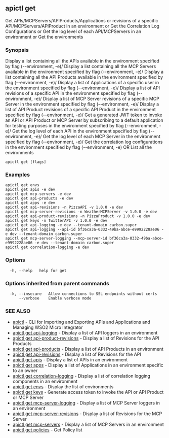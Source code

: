 ## apictl get

Get APIs/MCPServers/APIProducts/Applications or revisions of a specific API/MCPServers/APIProduct in an environment or Get the Correlation Log Configurations or Get the log level of each API/MCPServers in an environment or Get the environments

### Synopsis

Display a list containing all the APIs available in the environment specified by flag (--environment, -e)/
Display a list containing all the MCP Servers available in the environment specified by flag (--environment, -e)/
Display a list containing all the API Products available in the environment specified by flag (--environment, -e)/
Display a list of Applications of a specific user in the environment specified by flag (--environment, -e)/
Display a list of API revisions of a specific API in the environment specified by flag (--environment, -e)/
Display a list of MCP Server revisions of a specific MCP Server in the environment specified by flag (--environment, -e)/
Display a list of API Product revisions of a specific API Product in the environment specified by flag (--environment, -e)/
Get a generated JWT token to invoke an API or API Product or MCP Server by subscribing to a default application for testing purposes in the environment specified by flag (--environment, -e)/
Get the log level of each API in the environment specified by flag (--environment, -e)/
Get the log level of each MCP Server in the environment specified by flag (--environment, -e)/
Get the correlation log configurations in the environment specified by flag (--environment, -e)
OR
List all the environments

```
apictl get [flags]
```

### Examples

```
apictl get envs
apictl get apis -e dev
apictl get mcp-servers -e dev
apictl get api-products -e dev
apictl get apps -e dev
apictl get api-revisions -n PizzaAPI -v 1.0.0 -e dev
apictl get mcp-server-revisions -n WeatherMCPServer -v 1.0.0 -e dev
apictl get api-product-revisions -n PizzaProduct -v 1.0.0 -e dev
apictl get keys -n TwitterAPI -v 1.0.0 -e dev
apictl get api-logging -e dev --tenant-domain carbon.super
apictl get api-logging --api-id bf36ca3a-0332-49ba-abce-e9992228ae06 -e dev --tenant-domain carbon.super
apictl get mcp-server-logging --mcp-server-id bf36ca3a-0332-49ba-abce-e9992228ae06 -e dev --tenant-domain carbon.super
apictl get correlation-logging -e dev
```

### Options

```
  -h, --help   help for get
```

### Options inherited from parent commands

```
  -k, --insecure   Allow connections to SSL endpoints without certs
      --verbose    Enable verbose mode
```

### SEE ALSO

* [apictl](apictl.md)	 - CLI for Importing and Exporting APIs and Applications and Managing WSO2 Micro Integrator
* [apictl get api-logging](apictl_get_api-logging.md)	 - Display a list of API loggers in an environment
* [apictl get api-product-revisions](apictl_get_api-product-revisions.md)	 - Display a list of Revisions for the API Products
* [apictl get api-products](apictl_get_api-products.md)	 - Display a list of API Products in an environment
* [apictl get api-revisions](apictl_get_api-revisions.md)	 - Display a list of Revisions for the API
* [apictl get apis](apictl_get_apis.md)	 - Display a list of APIs in an environment
* [apictl get apps](apictl_get_apps.md)	 - Display a list of Applications in an environment specific to an owner
* [apictl get correlation-logging](apictl_get_correlation-logging.md)	 - Display a list of correlation logging components in an environment
* [apictl get envs](apictl_get_envs.md)	 - Display the list of environments
* [apictl get keys](apictl_get_keys.md)	 - Generate access token to invoke the API or API Product or MCP Server
* [apictl get mcp-server-logging](apictl_get_mcp-server-logging.md)	 - Display a list of MCP Server loggers in an environment
* [apictl get mcp-server-revisions](apictl_get_mcp-server-revisions.md)	 - Display a list of Revisions for the MCP Server
* [apictl get mcp-servers](apictl_get_mcp-servers.md)	 - Display a list of MCP Servers in an environment
* [apictl get policies](apictl_get_policies.md)	 - Get Policy list

